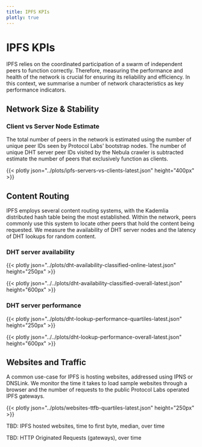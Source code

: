 ```yaml
---
title: IPFS KPIs
plotly: true
---
```

# IPFS KPIs

IPFS relies on the coordinated participation of a swarm of independent peers to function correctly. Therefore, measuring the performance and health of the network is crucial for ensuring its reliability and efficiency. In this context, we summarise a number of network characteristics as key performance indicators. 

## Network Size & Stability

### Client vs Server Node Estimate

The total number of peers in the network is estimated using the number of unique peer IDs seen by Protocol Labs' bootstrap nodes. The number of unique DHT server peer IDs visited by the Nebula crawler is subtracted estimate the number of peers that exclusively function as clients.

{{< plotly json="../plots/ipfs-servers-vs-clients-latest.json" height="400px" >}}

## Content Routing 

IPFS employs several content routing systems, with the Kademlia distributed hash table being the most established. Within the network, peers commonly use this system to locate other peers that hold the content being requested. We measure the availability of DHT server nodes and the latency of DHT lookups for random content.

### DHT server availability

{{< plotly json="../plots/dht-availability-classified-online-latest.json" height="250px" >}}

{{< plotly json="../../plots/dht-availability-classified-overall-latest.json" height="600px" >}}

### DHT server performance

{{< plotly json="../plots/dht-lookup-performance-quartiles-latest.json" height="250px" >}}

{{< plotly json="../../plots/dht-lookup-performance-overall-latest.json" height="600px" >}}

## Websites and Traffic

A common use-case for IPFS is hosting websites, addressed using IPNS or DNSLink. We monitor the time it takes to load sample websites through a browser and the number of requests to the public Protocol Labs operated IPFS gateways. 

{{< plotly json="../plots/websites-ttfb-quartiles-latest.json" height="250px" >}}

TBD: IPFS hosted websites, time to first byte, median, over time

TBD: HTTP Originated Requests (gateways), over time
